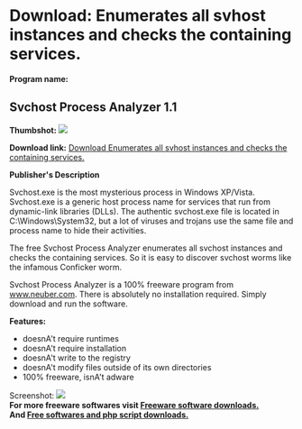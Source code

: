 # Download: Enumerates all svhost instances and checks the containing services.

**Program name:**

## Svchost Process Analyzer 1.1

  
**Thumbshot:** ![](http://www.freewarefiles.com/screenshot/svchostpa_md.gif)   
  
**Download link:** [Download Enumerates all svhost instances and checks the containing services.](http://freesoftwares.boysofts.com/Svchost-Process-Analyzer_program_48593.html)  
  


**Publisher's Description**  
  


Svchost.exe is the most mysterious process in Windows XP/Vista. Svchost.exe is a generic host process name for services that run from dynamic-link libraries (DLLs). The authentic svchost.exe file is located in C:\Windows\System32, but a lot of viruses and trojans use the same file and process name to hide their activities. 

The free Svchost Process Analyzer enumerates all svchost instances and checks the containing services. So it is easy to discover svchost worms like the infamous Conficker worm.

Svchost Process Analyzer is a 100% freeware program from www.neuber.com. There is absolutely no installation required. Simply download and run the software.

**Features:**

  * doesnA't require runtimes 
  * doesnA't require installation 
  * doesnA't write to the registry 
  * doesnA't modify files outside of its own directories 
  * 100% freeware, isnA't adware 

  
  
Screenshot: ![](http://www.freewarefiles.com/screenshot/svchostpa.gif)   
**For more freeware softwares visit [Freeware software downloads.](http://freesoftwares.boysofts.com/)**   
**And [Free softwares and php script downloads.](http://www.boysofts.com/)**
